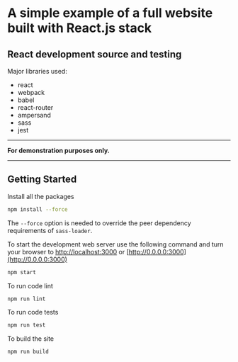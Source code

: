 # A simple example of a full website built with React.js stack
## React development source and testing

Major libraries used:
- react
- webpack
- babel
- react-router
- ampersand
- sass
- jest

---

**For demonstration purposes only.**

---

## Getting Started

Install all the packages

~~~bash
npm install --force
~~~

The `--force` option is needed to override the peer dependency requirements of `sass-loader`.

To start the development web server use the following command and turn your browser to [http://localhost:3000](http://localhost:3000) or [http://0.0.0.0:3000](http://0.0.0.0:3000) 

~~~bash
npm start
~~~

To run code lint

~~~bash
npm run lint
~~~

To run code tests

~~~bash
npm run test
~~~

To build the site 

~~~bash
npm run build
~~~
